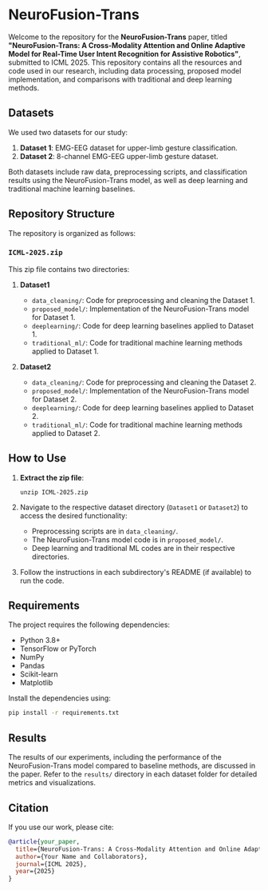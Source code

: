 # NeuroFusion-Trans

Welcome to the repository for the **NeuroFusion-Trans** paper, titled **"NeuroFusion-Trans: A Cross-Modality Attention and Online Adaptive Model for Real-Time User Intent Recognition for Assistive Robotics"**, submitted to ICML 2025. This repository contains all the resources and code used in our research, including data processing, proposed model implementation, and comparisons with traditional and deep learning methods.

## Datasets

We used two datasets for our study:

1. **Dataset 1**: EMG-EEG dataset for upper-limb gesture classification.
2. **Dataset 2**: 8-channel EMG-EEG upper-limb gesture dataset.

Both datasets include raw data, preprocessing scripts, and classification results using the NeuroFusion-Trans model, as well as deep learning and traditional machine learning baselines.

## Repository Structure

The repository is organized as follows:

### `ICML-2025.zip`

This zip file contains two directories:

1. **Dataset1**
   - `data_cleaning/`: Code for preprocessing and cleaning the Dataset 1.
   - `proposed_model/`: Implementation of the NeuroFusion-Trans model for Dataset 1.
   - `deeplearning/`: Code for deep learning baselines applied to Dataset 1.
   - `traditional_ml/`: Code for traditional machine learning methods applied to Dataset 1.

2. **Dataset2**
   - `data_cleaning/`: Code for preprocessing and cleaning the Dataset 2.
   - `proposed_model/`: Implementation of the NeuroFusion-Trans model for Dataset 2.
   - `deeplearning/`: Code for deep learning baselines applied to Dataset 2.
   - `traditional_ml/`: Code for traditional machine learning methods applied to Dataset 2.

## How to Use

1. **Extract the zip file**:
   ```
   unzip ICML-2025.zip
   ```

2. Navigate to the respective dataset directory (`Dataset1` or `Dataset2`) to access the desired functionality:
   - Preprocessing scripts are in `data_cleaning/`.
   - The NeuroFusion-Trans model code is in `proposed_model/`.
   - Deep learning and traditional ML codes are in their respective directories.

3. Follow the instructions in each subdirectory's README (if available) to run the code.

## Requirements

The project requires the following dependencies:
- Python 3.8+
- TensorFlow or PyTorch
- NumPy
- Pandas
- Scikit-learn
- Matplotlib

Install the dependencies using:
```bash
pip install -r requirements.txt
```

## Results

The results of our experiments, including the performance of the NeuroFusion-Trans model compared to baseline methods, are discussed in the paper. Refer to the `results/` directory in each dataset folder for detailed metrics and visualizations.

## Citation

If you use our work, please cite:

```bibtex
@article{your_paper,
  title={NeuroFusion-Trans: A Cross-Modality Attention and Online Adaptive Model for Real-Time User Intent Recognition for Assistive Robotics},
  author={Your Name and Collaborators},
  journal={ICML 2025},
  year={2025}
}
```

